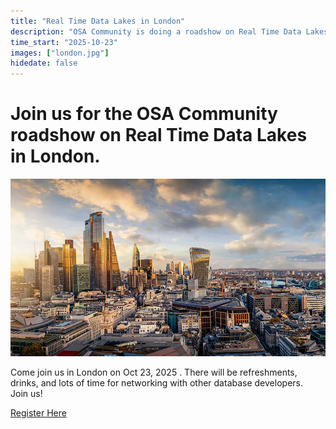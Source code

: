 ```yaml
---
title: "Real Time Data Lakes in London"
description: "OSA Community is doing a roadshow on Real Time Data Lakes. Come join us in London on Oct 23, 2025 . There will be refreshments, drinks, and lots of time for networking with other database developers. Join us!"
time_start: "2025-10-23"
images: ["london.jpg"]
hidedate: false
---
```



# Join us for the OSA Community roadshow on Real Time Data Lakes in London. 
<a href="https://luma.com/wbn6l47u" target="_blank" ><img src="london.jpg" alt="Real Time Data Lakes in London" class="img-fluid" /></a>

Come join us in London on Oct 23, 2025 . There will be refreshments, drinks, and lots of time for networking with other database developers. Join us!

[Register Here](https://luma.com/dvgbplae)




##  